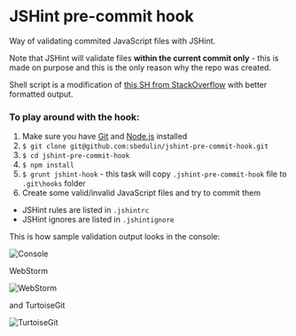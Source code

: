 JSHint pre-commit hook
==================
Way of validating commited JavaScript files with JSHint.

Note that JSHint will validate files **within the current commit only** - this is made on purpose and this is the only reason why the repo was created.

Shell script is a modification of [this SH from StackOverflow](http://stackoverflow.com/a/15757989/3819736) with better formatted output.

### To play around with the hook:

1.  Make sure you have [Git](http://git-scm.com/downloads) and [Node.js](http://nodejs.org/) installed
2.  `$ git clone git@github.com:sbedulin/jshint-pre-commit-hook.git`
3.  `$ cd jshint-pre-commit-hook`
4.  `$ npm install`
5.  `$ grunt jshint-hook` - this task will copy `.jshint-pre-commit-hook` file to `.git\hooks` folder
6.  Create some valid/invalid JavaScript files and try to commit them


* JSHint rules are listed in `.jshintrc`
* JSHint ignores are listed in `.jshintignore`

This is how sample validation output looks in the console:

![Console](http://i.imgur.com/M8Cazvz.png)

WebStorm

![WebStorm](http://i.imgur.com/sJPBIFZ.png)

and TurtoiseGit

![TurtoiseGit](http://i.imgur.com/snEaHzn.png)